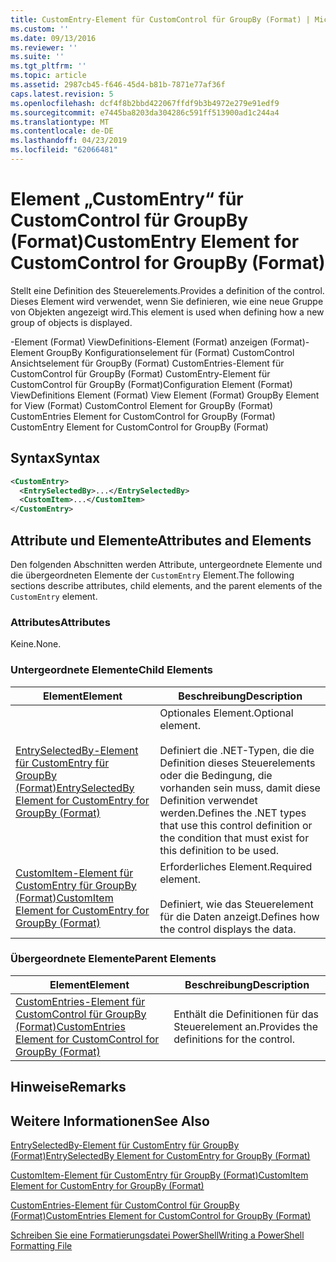 ```yaml
---
title: CustomEntry-Element für CustomControl für GroupBy (Format) | Microsoft-Dokumentation
ms.custom: ''
ms.date: 09/13/2016
ms.reviewer: ''
ms.suite: ''
ms.tgt_pltfrm: ''
ms.topic: article
ms.assetid: 2987cb45-f646-45d4-b81b-7871e77af36f
caps.latest.revision: 5
ms.openlocfilehash: dcf4f8b2bbd422067ffdf9b3b4972e279e91edf9
ms.sourcegitcommit: e7445ba8203da304286c591ff513900ad1c244a4
ms.translationtype: MT
ms.contentlocale: de-DE
ms.lasthandoff: 04/23/2019
ms.locfileid: "62066481"
---
```

# <a name="customentry-element-for-customcontrol-for-groupby-format"></a><span data-ttu-id="2f45b-102">Element „CustomEntry“ für CustomControl für GroupBy (Format)</span><span class="sxs-lookup"><span data-stu-id="2f45b-102">CustomEntry Element for CustomControl for GroupBy (Format)</span></span>

<span data-ttu-id="2f45b-103">Stellt eine Definition des Steuerelements.</span><span class="sxs-lookup"><span data-stu-id="2f45b-103">Provides a definition of the control.</span></span> <span data-ttu-id="2f45b-104">Dieses Element wird verwendet, wenn Sie definieren, wie eine neue Gruppe von Objekten angezeigt wird.</span><span class="sxs-lookup"><span data-stu-id="2f45b-104">This element is used when defining how a new group of objects is displayed.</span></span>

<span data-ttu-id="2f45b-105">-Element (Format) ViewDefinitions-Element (Format) anzeigen (Format)-Element GroupBy Konfigurationselement für (Format) CustomControl Ansichtselement für GroupBy (Format) CustomEntries-Element für CustomControl für GroupBy (Format) CustomEntry-Element für CustomControl für GroupBy (Format)</span><span class="sxs-lookup"><span data-stu-id="2f45b-105">Configuration Element (Format) ViewDefinitions Element (Format) View Element (Format) GroupBy Element for View (Format) CustomControl Element for GroupBy (Format) CustomEntries Element for CustomControl for GroupBy (Format) CustomEntry Element for CustomControl for GroupBy (Format)</span></span>

## <a name="syntax"></a><span data-ttu-id="2f45b-106">Syntax</span><span class="sxs-lookup"><span data-stu-id="2f45b-106">Syntax</span></span>

```xml
<CustomEntry>
  <EntrySelectedBy>...</EntrySelectedBy>
  <CustomItem>...</CustomItem>
</CustomEntry>
```

## <a name="attributes-and-elements"></a><span data-ttu-id="2f45b-107">Attribute und Elemente</span><span class="sxs-lookup"><span data-stu-id="2f45b-107">Attributes and Elements</span></span>

<span data-ttu-id="2f45b-108">Den folgenden Abschnitten werden Attribute, untergeordnete Elemente und die übergeordneten Elemente der `CustomEntry` Element.</span><span class="sxs-lookup"><span data-stu-id="2f45b-108">The following sections describe attributes, child elements, and the parent elements of the `CustomEntry` element.</span></span>

### <a name="attributes"></a><span data-ttu-id="2f45b-109">Attributes</span><span class="sxs-lookup"><span data-stu-id="2f45b-109">Attributes</span></span>

<span data-ttu-id="2f45b-110">Keine.</span><span class="sxs-lookup"><span data-stu-id="2f45b-110">None.</span></span>

### <a name="child-elements"></a><span data-ttu-id="2f45b-111">Untergeordnete Elemente</span><span class="sxs-lookup"><span data-stu-id="2f45b-111">Child Elements</span></span>

|<span data-ttu-id="2f45b-112">Element</span><span class="sxs-lookup"><span data-stu-id="2f45b-112">Element</span></span>|<span data-ttu-id="2f45b-113">Beschreibung</span><span class="sxs-lookup"><span data-stu-id="2f45b-113">Description</span></span>|
|-------------|-----------------|
|[<span data-ttu-id="2f45b-114">EntrySelectedBy-Element für CustomEntry für GroupBy (Format)</span><span class="sxs-lookup"><span data-stu-id="2f45b-114">EntrySelectedBy Element for CustomEntry for GroupBy (Format)</span></span>](./entryselectedby-element-for-customentry-for-groupby-format.md)|<span data-ttu-id="2f45b-115">Optionales Element.</span><span class="sxs-lookup"><span data-stu-id="2f45b-115">Optional element.</span></span><br /><br /> <span data-ttu-id="2f45b-116">Definiert die .NET-Typen, die die Definition dieses Steuerelements oder die Bedingung, die vorhanden sein muss, damit diese Definition verwendet werden.</span><span class="sxs-lookup"><span data-stu-id="2f45b-116">Defines the .NET types that use this control definition or the condition that must exist for this definition to be used.</span></span>|
|[<span data-ttu-id="2f45b-117">CustomItem-Element für CustomEntry für GroupBy (Format)</span><span class="sxs-lookup"><span data-stu-id="2f45b-117">CustomItem Element for CustomEntry for GroupBy (Format)</span></span>](./customitem-element-for-customentry-for-groupby-format.md)|<span data-ttu-id="2f45b-118">Erforderliches Element.</span><span class="sxs-lookup"><span data-stu-id="2f45b-118">Required element.</span></span><br /><br /> <span data-ttu-id="2f45b-119">Definiert, wie das Steuerelement für die Daten anzeigt.</span><span class="sxs-lookup"><span data-stu-id="2f45b-119">Defines how the control displays the data.</span></span>|

### <a name="parent-elements"></a><span data-ttu-id="2f45b-120">Übergeordnete Elemente</span><span class="sxs-lookup"><span data-stu-id="2f45b-120">Parent Elements</span></span>

|<span data-ttu-id="2f45b-121">Element</span><span class="sxs-lookup"><span data-stu-id="2f45b-121">Element</span></span>|<span data-ttu-id="2f45b-122">Beschreibung</span><span class="sxs-lookup"><span data-stu-id="2f45b-122">Description</span></span>|
|-------------|-----------------|
|[<span data-ttu-id="2f45b-123">CustomEntries-Element für CustomControl für GroupBy (Format)</span><span class="sxs-lookup"><span data-stu-id="2f45b-123">CustomEntries Element for CustomControl for GroupBy (Format)</span></span>](./customentries-element-for-customcontrol-for-groupby-format.md)|<span data-ttu-id="2f45b-124">Enthält die Definitionen für das Steuerelement an.</span><span class="sxs-lookup"><span data-stu-id="2f45b-124">Provides the definitions for the control.</span></span>|

## <a name="remarks"></a><span data-ttu-id="2f45b-125">Hinweise</span><span class="sxs-lookup"><span data-stu-id="2f45b-125">Remarks</span></span>

## <a name="see-also"></a><span data-ttu-id="2f45b-126">Weitere Informationen</span><span class="sxs-lookup"><span data-stu-id="2f45b-126">See Also</span></span>

[<span data-ttu-id="2f45b-127">EntrySelectedBy-Element für CustomEntry für GroupBy (Format)</span><span class="sxs-lookup"><span data-stu-id="2f45b-127">EntrySelectedBy Element for CustomEntry for GroupBy (Format)</span></span>](./entryselectedby-element-for-customentry-for-groupby-format.md)

[<span data-ttu-id="2f45b-128">CustomItem-Element für CustomEntry für GroupBy (Format)</span><span class="sxs-lookup"><span data-stu-id="2f45b-128">CustomItem Element for CustomEntry for GroupBy (Format)</span></span>](./customitem-element-for-customentry-for-groupby-format.md)

[<span data-ttu-id="2f45b-129">CustomEntries-Element für CustomControl für GroupBy (Format)</span><span class="sxs-lookup"><span data-stu-id="2f45b-129">CustomEntries Element for CustomControl for GroupBy (Format)</span></span>](./customentries-element-for-customcontrol-for-groupby-format.md)

[<span data-ttu-id="2f45b-130">Schreiben Sie eine Formatierungsdatei PowerShell</span><span class="sxs-lookup"><span data-stu-id="2f45b-130">Writing a PowerShell Formatting File</span></span>](./writing-a-powershell-formatting-file.md)
